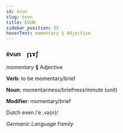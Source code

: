 ```yaml
---
id: ëvun
slug: ëvun
title: ËVUN
sidebar_position: 55
hoverText: momentary § Adjective
---
```


### ëvun&emsp;<span kind="abugida">ɽʇɤ̃ʃ</span>

*momentary* **§** Adjective

**Verb**: to be momentary/brief

**Noun**: momentariness/briefness/minute (unit)

**Modifier**: momentary/brief

Dutch even /ˈeː.və(n)/

*Germanic Language Family*